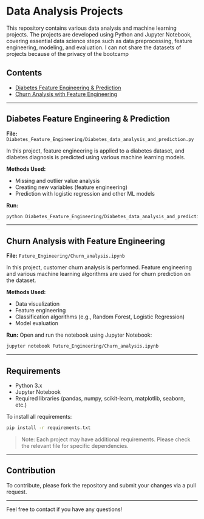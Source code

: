 # Data Analysis Projects

This repository contains various data analysis and machine learning projects. The projects are developed using Python and Jupyter Notebook, covering essential data science steps such as data preprocessing, feature engineering, modeling, and evaluation. I can not share the datasets of projects because of the privacy of the bootcamp

## Contents

- [Diabetes Feature Engineering & Prediction](#diabetes-feature-engineering--prediction)
- [Churn Analysis with Feature Engineering](#churn-analysis-with-feature-engineering)

---

## Diabetes Feature Engineering & Prediction

**File:** `Diabetes_Feature_Engineering/Diabetes_data_analysis_and_prediction.py`

In this project, feature engineering is applied to a diabetes dataset, and diabetes diagnosis is predicted using various machine learning models.

**Methods Used:**
- Missing and outlier value analysis
- Creating new variables (feature engineering)
- Prediction with logistic regression and other ML models

**Run:**
```bash
python Diabetes_Feature_Engineering/Diabetes_data_analysis_and_prediction.py
```

---

## Churn Analysis with Feature Engineering

**File:** `Future_Engineering/Churn_analysis.ipynb`

In this project, customer churn analysis is performed. Feature engineering and various machine learning algorithms are used for churn prediction on the dataset.

**Methods Used:**
- Data visualization
- Feature engineering
- Classification algorithms (e.g., Random Forest, Logistic Regression)
- Model evaluation

**Run:**
Open and run the notebook using Jupyter Notebook:
```bash
jupyter notebook Future_Engineering/Churn_analysis.ipynb
```

---

## Requirements

- Python 3.x
- Jupyter Notebook
- Required libraries (pandas, numpy, scikit-learn, matplotlib, seaborn, etc.)

To install all requirements:
```bash
pip install -r requirements.txt
```
> Note: Each project may have additional requirements. Please check the relevant file for specific dependencies.

---

## Contribution

To contribute, please fork the repository and submit your changes via a pull request.

---

Feel free to contact if you have any questions!

